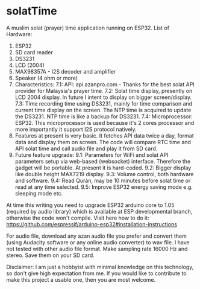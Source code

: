 # solatTime
A muslim solat (prayer) time application running on ESP32. 
List of Hardware:
1. ESP32
2. SD card reader 
3. DS3231
4. LCD (2004)
5. MAX98357A - I2S decoder and amplifier
6. Speaker (4 ohm or more)
7. Characteristics:
 7.1: API: api.azanpro.com - Thanks for the best solat API provider for Malaysia's prayer time.
 7.2: Solat time display, presently on LCD 2004 display. In future I intent to display on bigger screen/display.
 7.3: Time recording time using DS3231, mainly for time comparison and current time display on the screen. The NTP time is acquired
      to update the DS3231. NTP time is like a backup for DS3231.
 7.4: Microprocessor: ESP32. This microprocessor is used because it's 2 cores processor and more importantly it support I2S protocol natively.
 8. Features at present is very basic. It fetches API data twice a day, format data and display them on screen. The code will compare RTC time
    and API solat time and call audio file and play it from SD card.
 9. Future feature upgrade:
  9.1: Parameters for WiFi and solat API parameters setup via web-based (websocket) interface. Therefore the gadget will be portable. At present it is hard-coded.
  9.2: Bigger display like double height MAX7219 display.
  9.3: Volume control, both hardware and software.
  9.4: Read Qurán, may be 10 minutes before solat time or read at any time selected.
  9.5: Improve ESP32 energy saving mode e.g. sleeping mode etc.
 
 At time this writing you need to upgrade ESP32 arduino core to 1.05 (required by audio library) which is available at ESP developmental branch, otherwise the
 code won't compile. Visit here how to do it:  https://github.com/espressif/arduino-esp32#installation-instructions
 
 For audio file, download any azan audio file you prefer and convert them (using Audacity software or any online audio converter) to wav file. I have not tested
 with other audio file format. Make sampling rate 16000 Hz and stereo. Save them on your SD card.
 
 Disclaimer:
 I am just a hobbyist with minimal knowledge on this technology, so don't give high expectation from me. If you would like to contribute to make this project a usable one,
 then you are most welcome.
